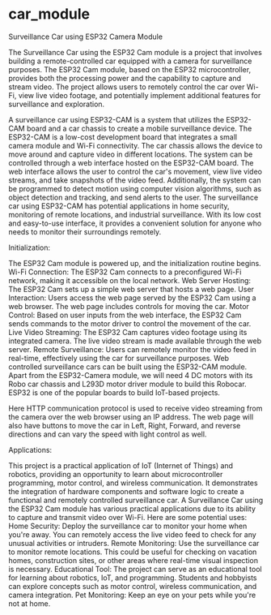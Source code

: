 # car_module
Surveillance Car using ESP32 Camera Module

The Surveillance Car using the ESP32 Cam module is a project that 
involves building a remote-controlled car equipped with a camera 
for surveillance purposes. The ESP32 Cam module, based on the 
ESP32 microcontroller, provides both the processing power and the 
capability to capture and stream video. The project allows users 
to remotely control the car over Wi-Fi, view live video footage, 
and potentially implement additional features for surveillance and 
exploration.

A surveillance car using ESP32-CAM is a system that utilizes the 
ESP32-CAM board and a car chassis to create a mobile surveillance 
device. The ESP32-CAM is a low-cost development board that 
integrates a small camera module and Wi-Fi connectivity. The car 
chassis allows the device to move around and capture video in 
different locations. The system can be controlled through a web 
interface hosted on the ESP32-CAM board. The web interface allows 
the user to control the car's movement, view live video streams, 
and take snapshots of the video feed. Additionally, the system can 
be programmed to detect motion using computer vision algorithms, 
such as object detection and tracking, and send alerts to the 
user. The surveillance car using ESP32-CAM has potential 
applications in home security, monitoring of remote locations, and 
industrial surveillance. With its low cost and easy-to-use 
interface, it provides a convenient solution for anyone who needs 
to monitor their surroundings remotely.

Initialization: 

The ESP32 Cam module is powered up, and the initialization routine 
begins. Wi-Fi Connection: The ESP32 Cam connects to a 
preconfigured Wi-Fi network, making it accessible on the local 
network. Web Server Hosting: The ESP32 Cam sets up a simple web 
server that hosts a web page. User Interaction: Users access the 
web page served by the ESP32 Cam using a web browser. The web page 
includes controls for moving the car. Motor Control: Based on user 
inputs from the web interface, the ESP32 Cam sends commands to the 
motor driver to control the movement of the car. Live Video 
Streaming: The ESP32 Cam captures video footage using its 
integrated camera. The live video stream is made available through 
the web server. Remote Surveillance: Users can remotely monitor 
the video feed in real-time, effectively using the car for 
surveillance purposes.
Web controlled surveillance cars can be built using the ESP32-CAM 
module. Apart from the ESP32-Camera module, we will need 4 DC 
motors with its Robo car chassis and L293D motor driver module to 
build this Robocar. ESP32 is one of the popular boards to build 
IoT-based projects.

Here HTTP communication protocol is used to receive video 
streaming from the camera over the web browser using an IP 
address. The web page will also have buttons to move the car in 
Left, Right, Forward, and reverse directions and can vary the 
speed with light control as well.
 
 Applications:

This project is a practical application of IoT (Internet of 
Things) and robotics, providing an opportunity to learn about 
microcontroller programming, motor control, and wireless 
communication. It demonstrates the integration of hardware 
components and software logic to create a functional and remotely 
controlled surveillance car. A Surveillance Car using the ESP32 
Cam module has various practical applications due to its ability 
to capture and transmit video over Wi-Fi. Here are some potential 
uses: Home Security: Deploy the surveillance car to monitor your 
home when you're away. You can remotely access the live video feed 
to check for any unusual activities or intruders. Remote 
Monitoring: Use the surveillance car to monitor remote locations. 
This could be useful for checking on vacation homes, construction 
sites, or other areas where real-time visual inspection is 
necessary. Educational Tool: The project can serve as an 
educational tool for learning about robotics, IoT, and 
programming. Students and hobbyists can explore concepts such as 
motor control, wireless communication, and camera integration. Pet 
Monitoring: Keep an eye on your pets while you're not at home.
